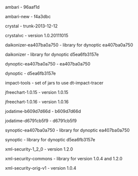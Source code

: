 ambari                  - 96aaf1d

ambari-new              - f4a3dbc

crystal                 - trunk-2013-12-12

crystalvc               - version 1.0.20111015

daikonizer-ea407ba0a750 - library for dynoptic ea407ba0a750

daikonizer              - library for dynoptic d5ea6fb3157e

dynoptic-ea407ba0a750   - ea407ba0a750

dynoptic                - d5ea6fb3157e

impact-tools            - set of jars to use dt-impact-tracer

jfreechart-1.0.15       - version 1.0.15

jfreechart-1.0.16       - version 1.0.16

jodatime-b609d7d66d     - b609d7d66d

jodatime-d6791cb5f9     - d6791cb5f9

synoptic-ea407ba0a750   - library for dynoptic ea407ba0a750

synoptic                - library for dynoptic d5ea6fb3157e

xml-security-1_2_0      - version 1.2.0

xml-security-commons    - library for version 1.0.4 and 1.2.0

xml-security-orig-v1    - version 1.0.4
